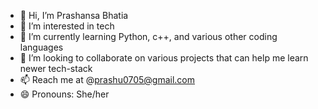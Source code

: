 - 👋 Hi, I’m Prashansa Bhatia
- 👀 I’m interested in tech
- 🌱 I’m currently learning Python, c++, and various other coding languages
- 💞️ I’m looking to collaborate on various projects that can help me learn newer tech-stack
- 📫 Reach me at @prashu0705@gmail.com
- 😄 Pronouns: She/her
  
